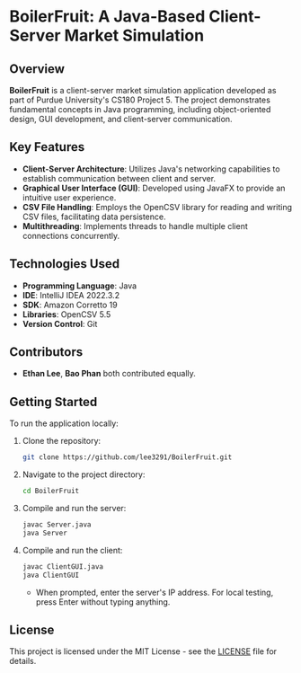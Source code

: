 # BoilerFruit: A Java-Based Client-Server Market Simulation

## Overview

**BoilerFruit** is a client-server market simulation application developed as part of Purdue University's CS180 Project 5. The project demonstrates fundamental concepts in Java programming, including object-oriented design, GUI development, and client-server communication.

## Key Features

- **Client-Server Architecture**: Utilizes Java's networking capabilities to establish communication between client and server.
- **Graphical User Interface (GUI)**: Developed using JavaFX to provide an intuitive user experience.
- **CSV File Handling**: Employs the OpenCSV library for reading and writing CSV files, facilitating data persistence.
- **Multithreading**: Implements threads to handle multiple client connections concurrently.

## Technologies Used

- **Programming Language**: Java
- **IDE**: IntelliJ IDEA 2022.3.2
- **SDK**: Amazon Corretto 19
- **Libraries**: OpenCSV 5.5
- **Version Control**: Git

## Contributors

- **Ethan Lee**, **Bao Phan** both contributed equally.

## Getting Started

To run the application locally:

1. Clone the repository:
   ```bash
   git clone https://github.com/lee3291/BoilerFruit.git
   ```
2. Navigate to the project directory:
   ```bash
   cd BoilerFruit
   ```
3. Compile and run the server:
   ```bash
   javac Server.java
   java Server
   ```
4. Compile and run the client:
   ```bash
   javac ClientGUI.java
   java ClientGUI
   ```
   - When prompted, enter the server's IP address. For local testing, press Enter without typing anything.

## License

This project is licensed under the MIT License - see the [LICENSE](LICENSE) file for details.
